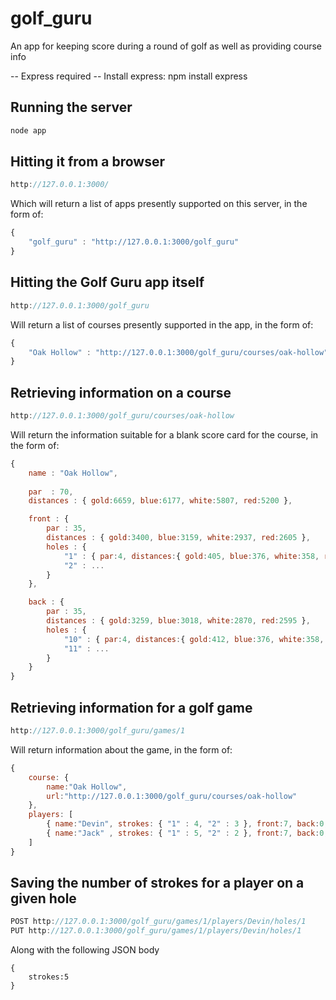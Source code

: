 # golf_guru
An app for keeping score during a round of golf as well as providing course info

-- Express required --
Install express: npm install express

## Running the server
```javascript
node app
```

## Hitting it from a browser
```javascript
http://127.0.0.1:3000/
```
Which will return a list of apps presently supported on this server, in the form of:

```javascript
{
    "golf_guru" : "http://127.0.0.1:3000/golf_guru"
}
```

## Hitting the Golf Guru app itself
```javascript
http://127.0.0.1:3000/golf_guru
```
Will return a list of courses presently supported in the app, in the form of:
```javascript
{
    "Oak Hollow" : "http://127.0.0.1:3000/golf_guru/courses/oak-hollow"
}
```
## Retrieving information on a course
```javascript
http://127.0.0.1:3000/golf_guru/courses/oak-hollow
```
Will return the information suitable for a blank score card for the course, in the form of:
```javascript
{
    name : "Oak Hollow",
    
    par  : 70,
    distances : { gold:6659, blue:6177, white:5807, red:5200 },

    front : {
        par : 35,
        distances : { gold:3400, blue:3159, white:2937, red:2605 },
        holes : {
            "1" : { par:4, distances:{ gold:405, blue:376, white:358, red:315 } },
            "2" : ...
        }
    },

    back : {
        par : 35,
        distances : { gold:3259, blue:3018, white:2870, red:2595 },
        holes : {
            "10" : { par:4, distances:{ gold:412, blue:376, white:358, red:315 } },
            "11" : ...
        }
    }
}
```

## Retrieving information for a golf game
```javascript
http://127.0.0.1:3000/golf_guru/games/1
```
Will return information about the game, in the form of:
```javascript
{
    course: {
        name:"Oak Hollow",
        url:"http://127.0.0.1:3000/golf_guru/courses/oak-hollow" 
    },
    players: [
        { name:"Devin", strokes: { "1" : 4, "2" : 3 }, front:7, back:0, total:7 },
        { name:"Jack" , strokes: { "1" : 5, "2" : 2 }, front:7, back:0, total:7 }
    ]
}
```

## Saving the number of strokes for a player on a given hole
```javascript
POST http://127.0.0.1:3000/golf_guru/games/1/players/Devin/holes/1
PUT http://127.0.0.1:3000/golf_guru/games/1/players/Devin/holes/1
```
Along with the following JSON body
```
{
    strokes:5
}
```